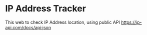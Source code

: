# IP Address Tracker

This web to check IP Address location, using public API https://ip-api.com/docs/api:json
